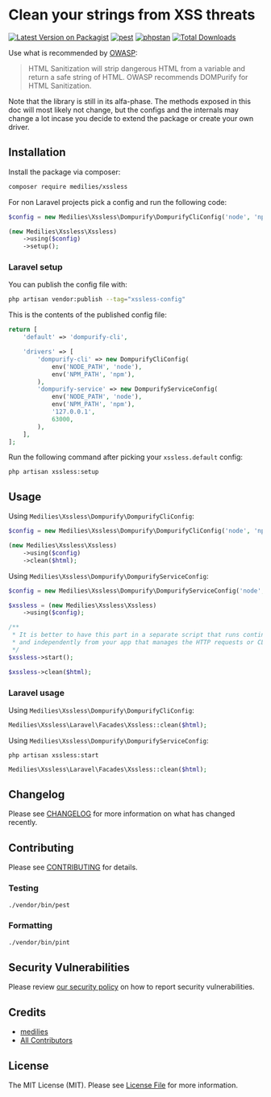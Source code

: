 # Clean your strings from XSS threats

[![Latest Version on Packagist](https://img.shields.io/packagist/v/medilies/xssless.svg?style=flat-square)](https://packagist.org/packages/medilies/xssless)
[![pest](https://img.shields.io/github/actions/workflow/status/medilies/xssless/run-tests.yml?branch=main&label=tests&style=flat-square)](https://github.com/medilies/xssless/actions?query=workflow%3Arun-tests+branch%3Amain)
[![phpstan](https://img.shields.io/github/actions/workflow/status/medilies/xssless/fix-php-code-style-issues.yml?branch=main&label=phpstan&style=flat-square)](https://github.com/medilies/xssless/actions?query=workflow%3A"Fix+PHP+code+style+issues"+branch%3Amain)
[![Total Downloads](https://img.shields.io/packagist/dt/medilies/xssless.svg?style=flat-square)](https://packagist.org/packages/medilies/xssless)

Use what is recommended by [OWASP](https://cheatsheetseries.owasp.org/cheatsheets/Cross_Site_Scripting_Prevention_Cheat_Sheet.html#html-sanitization):

> HTML Sanitization will strip dangerous HTML from a variable and return a safe string of HTML. OWASP recommends DOMPurify for HTML Sanitization.

Note that the library is still in its alfa-phase. The methods exposed in this doc will most likely not change, but the configs and the internals may change a lot incase you decide to extend the package or create your own driver.

## Installation

Install the package via composer:

```bash
composer require medilies/xssless
```

For non Laravel projects pick a config and run the following code:

```php
$config = new Medilies\Xssless\Dompurify\DompurifyCliConfig('node', 'npm');

(new Medilies\Xssless\Xssless)
    ->using($config)
    ->setup();
```

### Laravel setup

You can publish the config file with:

```bash
php artisan vendor:publish --tag="xssless-config"
```

This is the contents of the published config file:

```php
return [
    'default' => 'dompurify-cli',

    'drivers' => [
        'dompurify-cli' => new DompurifyCliConfig(
            env('NODE_PATH', 'node'),
            env('NPM_PATH', 'npm'),
        ),
        'dompurify-service' => new DompurifyServiceConfig(
            env('NODE_PATH', 'node'),
            env('NPM_PATH', 'npm'),
            '127.0.0.1',
            63000,
        ),
    ],
];
```

Run the following command after picking your `xssless.default` config:

```shell
php artisan xssless:setup
```

## Usage

Using `Medilies\Xssless\Dompurify\DompurifyCliConfig`:

```php
$config = new Medilies\Xssless\Dompurify\DompurifyCliConfig('node', 'npm');

(new Medilies\Xssless\Xssless)
    ->using($config)
    ->clean($html);
```

Using `Medilies\Xssless\Dompurify\DompurifyServiceConfig`:

```php
$config = new Medilies\Xssless\Dompurify\DompurifyServiceConfig('node', 'npm', '127.0.0.1', 63000);

$xssless = (new Medilies\Xssless\Xssless)
    ->using($config);

/**
 * It is better to have this part in a separate script that runs continuously
 * and independently from your app that manages the HTTP requests or CLI input
 */
$xssless->start();

$xssless->clean($html);
```

### Laravel usage

Using `Medilies\Xssless\Dompurify\DompurifyCliConfig`:

```php
Medilies\Xssless\Laravel\Facades\Xssless::clean($html);
```

Using `Medilies\Xssless\Dompurify\DompurifyServiceConfig`:

```shell
php artisan xssless:start
```

```php
Medilies\Xssless\Laravel\Facades\Xssless::clean($html);
```

## Changelog

Please see [CHANGELOG](CHANGELOG.md) for more information on what has changed recently.

## Contributing

Please see [CONTRIBUTING](CONTRIBUTING.md) for details.

### Testing

```bash
./vendor/bin/pest
```

### Formatting

```bash
./vendor/bin/pint
```

## Security Vulnerabilities

Please review [our security policy](../../security/policy) on how to report security vulnerabilities.

## Credits

- [medilies](https://github.com/medilies)
- [All Contributors](../../contributors)

## License

The MIT License (MIT). Please see [License File](LICENSE.md) for more information.
